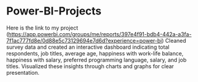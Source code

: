 # Power-BI-Projects
Here is the link to my project (https://app.powerbi.com/groups/me/reports/397e4f91-bdb4-442a-a3fa-7f1ac777fd8e/0d88e5c73129694e7d6d?experience=power-bi)
Cleaned survey data and created an interactive dashboard indicating total respondents, job titles, average age, happiness with work-life balance, happiness with salary, preferred programming language, salary, and job titles. Visualized these insights through charts and graphs for clear presentation.
